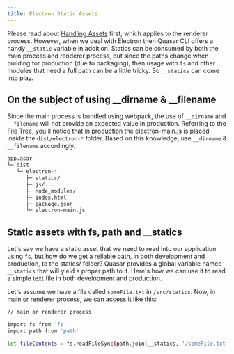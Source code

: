 ```yaml
---
title: Electron Static Assets
---
```

Please read about [Handling Assets](/guide/app-handling-assets.html) first, which applies to the renderer process. However, when we deal with Electron then Quasar CLI offers a handy `__static` variable in addition. Statics can be consumed by both the main process and renderer process, but since the paths change when building for production (due to packaging), then usage with `fs` and other modules that need a full path can be a little tricky. So `__statics` can come into play.

## On the subject of using __dirname & __filename
Since the main process is bundled using webpack, the use of `__dirname` and `__filename` will not provide an expected value in production. Referring to the File Tree, you'll notice that in production the electron-main.js is placed inside the `dist/electron-*` folder. Based on this knowledge, use `__dirname` & `__filename` accordingly.

```bash
app.asar
└─ dist
   └─ electron-*
      ├─ statics/
      ├─ js/...
      ├─ node_modules/
      ├─ index.html
      ├─ package.json
      └─ electron-main.js
```

## Static assets with fs, path and __statics
Let's say we have a static asset that we need to read into our application using `fs`, but how do we get a reliable path, in both development and production, to the statics/ folder? Quasar provides a global variable named `__statics` that will yield a proper path to it. Here's how we can use it to read a simple text file in both development and production.

Let's assume we have a file called `someFile.txt` in `/src/statics`. Now, in main or renderer process, we can access it like this:
```bash
// main or renderer process

import fs from 'fs'
import path from 'path'

let fileContents = fs.readFileSync(path.join(__statics, '/someFile.txt'), 'utf8')
```
